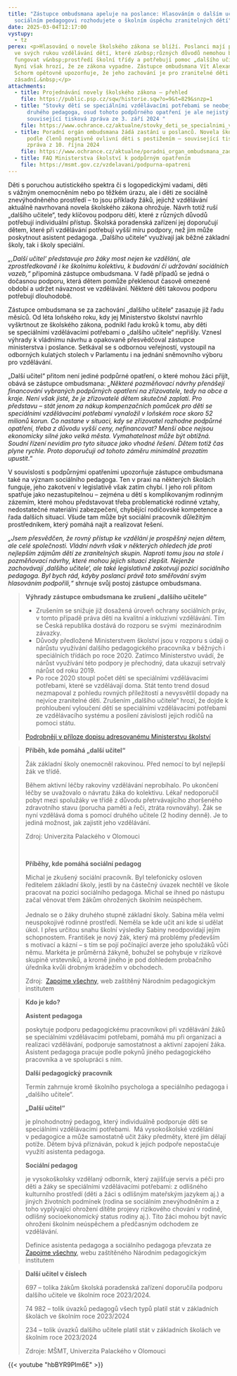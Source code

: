 ```yaml
---
title: "Zástupce ombudsmana apeluje na poslance: Hlasováním o dalším učiteli a
  sociálním pedagogovi rozhodujete o školním úspěchu zranitelných dětí"
date: 2025-03-04T12:17:00
vystupy:
  - tz
perex: <p>Hlasování o novele školského zákona se blíží. Poslanci mají právě teď
  ve svých rukou vzdělávání dětí, které z&nbsp;různých důvodů nemohou běžně
  fungovat v&nbsp;prostředí školní třídy a potřebují pomoc „dalšího učitele“.
  Nyní však hrozí, že ze zákona vypadne. Zástupce ombudsmana Vít Alexander
  Schorm opětovně upozorňuje, že jeho zachování je pro zranitelné děti
  zásadní.&nbsp;</p>
attachments:
  - title: Projednávání novely školského zákona – přehled
    file: https://public.psp.cz/sqw/historie.sqw?o=9&t=829&snzp=1
  - title: "Stovky dětí se speciálními vzdělávacími potřebami se neobejdou bez
      druhého pedagoga, osud tohoto podpůrného opatření je ale nejistý –
      související tisková zpráva ze 3. září 2024 "
    file: https://www.ochrance.cz/aktualne/stovky_deti_se_specialnimi_vzdelavacimi_potrebami_se_neobejdou_bez_druheho_pedagoga_osud_tohoto_podpurneho_opatreni_je_ale_nejisty/
  - title: Poradní orgán ombudsmana žádá zastání u poslanců. Novela školského zákona
      podle členů negativně ovlivní děti s postižením – související tisková
      zpráva z 10. října 2024
    file: https://www.ochrance.cz/aktualne/poradni_organ_ombudsmana_zada_zastani_u_poslancu-_novela_skolskeho_zakona_podle_clenu_negativne_ovlivni_deti_s_postizenim/
  - title: FAQ Ministerstva školství k podpůrným opatřením
    file: https://msmt.gov.cz/vzdelavani/podpurna-opatreni
---
```

<p>Děti s&nbsp;poruchou autistického spektra či s&nbsp;logopedickými vadami, děti s&nbsp;vážným onemocněním nebo po těžkém úrazu, ale i děti ze sociálně znevýhodněného prostředí – to jsou příklady žáků, jejichž vzdělávání aktuálně navrhovaná novela školského zákona ohrožuje. Návrh totiž ruší „dalšího učitele“, tedy klíčovou podporu dětí, které z&nbsp;různých důvodů potřebují individuální přístup. Školská poradenská zařízení jej doporučují dětem, které při vzdělávání potřebují vyšší míru podpory, než jim může poskytnout asistent pedagoga. „Dalšího učitele“ využívají jak běžné základní školy, tak i školy speciální.</p>
<p>
<i>„‚Další učitel‘ představuje pro žáky most nejen ke vzdělání, ale zprostředkovaně i ke školnímu kolektivu, k&nbsp;budování či udržování sociálních vazeb,“</i> připomíná zástupce ombudsmana. V&nbsp;řadě případů se jedná o dočasnou podporu, která dětem pomůže překlenout časově omezené období a udržet návaznost ve vzdělávání. Některé děti takovou podporu potřebují dlouhodobě.</p>
<p>Zástupce ombudsmana se za zachování „dalšího učitele“ zasazuje již řadu měsíců. Od léta loňského roku, kdy jej Ministerstvo školství navrhlo vyškrtnout ze školského zákona, podnikl řadu kroků k&nbsp;tomu, aby děti se&nbsp;speciálními vzdělávacími potřebami o „dalšího učitele“ nepřišly. Vznesl výhrady k&nbsp;vládnímu návrhu a opakovaně přesvědčoval zástupce ministerstva i poslance. Setkával se s&nbsp;odbornou veřejností, vystoupil na odborných kulatých stolech v&nbsp;Parlamentu i&nbsp;na jednání sněmovního výboru pro vzdělávání.</p>
<p>„Další učitel“ přitom není jediné podpůrné opatření, o které mohou žáci přijít, obává se zástupce ombudsmana: 
<i>„Některé pozměňovací návrhy přenášejí financování vybraných podpůrných opatření na zřizovatele, tedy na obce a kraje. Není však jisté, že je zřizovatelé dětem skutečně zaplatí. Pro představu – stát jenom za nákup kompenzačních pomůcek pro děti se speciálními vzdělávacími potřebami vynaložil v&nbsp;loňském roce skoro 52 milionů korun. Co nastane v&nbsp;situaci, kdy se zřizovatel rozhodne podpůrné opatření, třeba z&nbsp;důvodu vyšší ceny, nefinancovat? Menší obce nejsou ekonomicky silné jako velká města. Vymahatelnost může být obtížná. Soudní řízení nevidím pro tyto situace jako vhodné řešení</i>. 
<i>Dětem</i> 
<i>totiž čas plyne rychle. Proto doporučuji od tohoto záměru minimálně prozatím upustit</i>.“</p>
<p>V&nbsp;souvislosti s&nbsp;podpůrnými opatřeními upozorňuje zástupce ombudsmana také na význam sociálního pedagoga. Ten v&nbsp;praxi na některých školách funguje, jeho zakotvení v&nbsp;legislativě však zatím chybí. I&nbsp;jeho roli přitom spatřuje jako nezastupitelnou – zejména u dětí s&nbsp;komplikovaným rodinným zázemím, které mohou představovat třeba problematické rodinné vztahy, nedostatečné materiální zabezpečení, chybějící rodičovské kompetence a řada dalších situací. Všude tam může být sociální pracovník důležitým prostředníkem, který pomáhá najít a realizovat řešení.</p>
<p>
<i>„Jsem přesvědčen, že rovný přístup ke vzdělání je prospěšný nejen dětem, ale celé společnosti. Vládní návrh však v&nbsp;některých ohledech jde proti nejlepším zájmům dětí ze zranitelných skupin. Naproti tomu jsou na stole i pozměňovací návrhy, které mohou jejich situaci zlepšit. Nejenže zachovávají ‚dalšího učitele‘, ale také legislativně zakotvují pozici sociálního pedagoga. Byl bych rád, kdyby poslanci právě toto směřování svým hlasováním podpořili,“</i>&nbsp;shrnuje svůj postoj zástupce ombudsmana.</p>
<blockquote>
<p>
<strong>Výhrady zástupce ombudsmana ke zrušení „dalšího učitele“</strong></p>
<ul>
<li>Zrušením se snižuje již dosažená úroveň ochrany sociálních práv, v&nbsp;tomto případě práva dětí na kvalitní a inkluzivní vzdělávání. Tím se Česká republika dostává do rozporu se svými &nbsp;mezinárodním závazky.</li>
<li>Důvody předložené Ministerstvem školství jsou v rozporu s údaji o nárůstu využívání dalšího pedagogického pracovníka v&nbsp;běžných i speciálních třídách po roce 2020. Zatímco Ministerstvo uvádí, že nárůst využívání této podpory je přechodný, data ukazují setrvalý nárůst od roku 2019.</li>
<li>Po roce 2020 stoupl počet dětí se speciálními vzdělávacími potřebami, které se vzdělávají doma. Stát tento trend dosud nezmapoval z pohledu rovných příležitostí a nevysvětlil dopady na nejvíce zranitelné děti. Zrušením „dalšího učitele“ hrozí, že dojde k prohloubení&nbsp;vyloučení dětí se speciálními vzdělávacími potřebami ze vzdělávacího systému a posílení závislosti jejich rodičů na pomoci státu.</li></ul>
<p>
<a href="https://www.ochrance.cz/aktualne/stovky_deti_se_specialnimi_vzdelavacimi_potrebami_se_neobejdou_bez_druheho_pedagoga_osud_tohoto_podpurneho_opatreni_je_ale_nejisty/31527-24_priloha.pdf">Podrobněji v&nbsp;příloze dopisu adresovanému Ministerstvu školství</a></p></blockquote>
<blockquote>
<p>
<strong>Příběh, kde pomáhá „další učitel“&nbsp;</strong></p>
<p>Žák základní školy onemocněl rakovinou. Před nemocí to byl nejlepší žák ve třídě.&nbsp;</p>
<p>Během aktivní léčby rakoviny vzdělávání neprobíhalo. Po ukončení léčby se uvažovalo o návratu žáka do kolektivu. Lékař nedoporučil pobyt mezi spolužáky ve třídě z&nbsp;důvodu přetrvávajícího zhoršeného zdravotního stavu (porucha paměti a řeči, ztráta rovnováhy). Žák se nyní vzdělává doma s&nbsp;pomocí druhého učitele (2 hodiny denně). Je to jediná možnost, jak zajistit jeho vzdělávání.</p>
<p>Zdroj: Univerzita Palackého v&nbsp;Olomouci</p>
<p>&nbsp;</p>
<p>
<strong>Příběhy, kde pomáhá sociální pedagog</strong></p>
<p>Michal je zkušený sociální pracovník. Byl telefonicky osloven ředitelem základní školy, jestli by na částečný úvazek nechtěl ve škole pracovat na pozici sociálního pedagoga. Michal se ihned po nástupu začal věnovat třem žákům ohrožených školním neúspěchem.&nbsp;
<br>
<br>Jednalo se o žáky druhého stupně základní školy. Sabina měla velmi neuspokojivé rodinné prostředí. Neměla se kde učit ani kde si udělat úkol. I přes určitou snahu školní výsledky Sabiny neodpovídají jejím schopnostem. František je nový žák, který má problémy především s&nbsp;motivací a kázní – s&nbsp;tím se pojí počínající averze jeho spolužáků vůči němu. Markéta je průměrná žákyně, bohužel se pohybuje v&nbsp;rizikové skupině vrstevníků, a kromě jiného je pod dohledem probačního úředníka kvůli drobným krádežím v obchodech.</p>
<p>Zdroj:&nbsp; 
<a href="https://zapojmevsechny.cz/clanek/359-asistent-pedagoga-vs-skolni-asistent">Zapojme všechny</a>, web zaštítěný Národním pedagogickým institutem</p></blockquote>
<blockquote>
<p>
<strong>Kdo je kdo?</strong></p>
<p>
<strong>Asistent pedagoga</strong></p>
<p>poskytuje podporu pedagogickému pracovníkovi při vzdělávání žáků se speciálními vzdělávacími potřebami, pomáhá mu při organizaci a realizaci vzdělávání, podporuje samostatnost a aktivní zapojení žáka. Asistent pedagoga pracuje podle pokynů jiného pedagogického pracovníka a ve spolupráci s ním.&nbsp;</p>
<p>
<strong>Další pedagogický pracovník</strong></p>
<p>Termín zahrnuje kromě školního psychologa a speciálního pedagoga i „dalšího učitele“.&nbsp;</p>
<p>
<strong>„Další učitel“</strong></p>
<p>je plnohodnotný pedagog, který individuálně podporuje děti se speciálními vzdělávacími potřebami.&nbsp; Má vysokoškolské vzdělání v&nbsp;pedagogice a může samostatně učit žáky předměty, které jim dělají potíže. Dětem bývá přiznáván, pokud k&nbsp;jejich podpoře nepostačuje využití asistenta pedagoga.</p>
<p>
<strong>Sociální pedagog</strong></p>
<p>je vysokoškolsky vzdělaný odborník, který zajišťuje servis a péči pro děti a žáky se speciálními vzdělávacími potřebami: z odlišného kulturního prostředí (děti a žáci s odlišným mateřským jazykem aj.) a jiných životních podmínek (rodina se sociálním znevýhodněním a z toho vyplývající ohrožení dítěte projevy rizikového chování v rodině, odlišný socioekonomický status rodiny aj.). Tito žáci mohou být navíc ohroženi školním neúspěchem a předčasným odchodem ze vzdělávání.&nbsp;</p>
<p>Definice asistenta pedagoga a sociálního pedagoga převzata ze&nbsp; 
<a href="https://zapojmevsechny.cz/clanek/32-socialni-pedagog">Zapojme všechny</a>, webu zaštítěného Národním pedagogickým institutem</p></blockquote>
<blockquote>
<p>
<strong>Další učitel v&nbsp;číslech&nbsp;</strong></p>
<p>697 – tolika žákům školská poradenská zařízení doporučila podporu dalšího učitele ve školním&nbsp;roce 2023/2024.&nbsp;</p>
<p>74&nbsp;982 – tolik úvazků pedagogů&nbsp;všech typů platil stát v&nbsp;základních školách ve školním roce 2023/2024</p>
<p>234 – tolik úvazků dalšího učitele platil stát v&nbsp;základních školách ve školním roce 2023/2024&nbsp;</p>
<p>Zdroje: MŠMT, Univerzita Palackého v&nbsp;Olomouci</p></blockquote>


{{< youtube "hbBYR9PIm6E" >}}


<p>&nbsp;</p>
